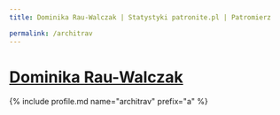 ```yaml
---
title: Dominika Rau-Walczak | Statystyki patronite.pl | Patromierz

permalink: /architrav
---
```


# [Dominika Rau-Walczak](https://patronite.pl/architrav)

{% include profile.md name="architrav" prefix="a" %}
